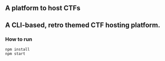 ## A platform to host CTFs<br>
## A CLI-based, retro themed CTF hosting platform.

### How to run

```npm install```<br>
```npm start```